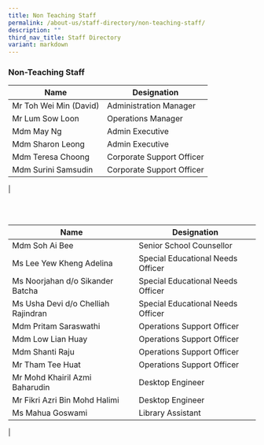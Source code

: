```yaml
---
title: Non Teaching Staff
permalink: /about-us/staff-directory/non-teaching-staff/
description: ""
third_nav_title: Staff Directory
variant: markdown
---
```

### **Non-Teaching Staff**


| Name | Designation |
|---|---|
| Mr Toh Wei Min (David) | Administration Manager |
| Mr Lum Sow Loon | Operations Manager |
| Mdm May Ng | Admin Executive |
| Mdm Sharon Leong | Admin Executive |
| Mdm Teresa Choong | Corporate Support Officer |
| Mdm Surini Samsudin | Corporate Support Officer |
|

<br>
<br>


| Name | Designation |
|---|---|
| Mdm Soh Ai Bee  | Senior School Counsellor |
| Ms Lee Yew Kheng Adelina  | Special Educational Needs Officer |
|Ms Noorjahan d/o Sikander Batcha|Special Educational Needs Officer|
|Ms Usha Devi d/o Chelliah Rajindran| Special Educational Needs Officer|
| Mdm Pritam Saraswathi | Operations Support Officer |
| Mdm Low Lian Huay | Operations Support Officer |
| Mdm Shanti Raju | Operations Support Officer |
| Mr Tham Tee Huat | Operations Support Officer |
| Mr Mohd Khairil Azmi Baharudin | Desktop Engineer |
| Mr Fikri Azri Bin Mohd Halimi | Desktop Engineer |
| Ms Mahua Goswami | Library Assistant |
|